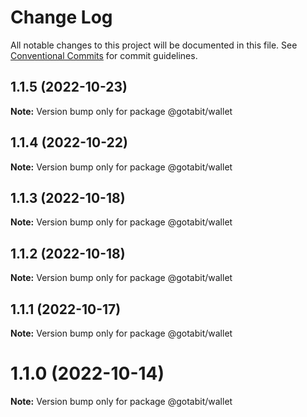 # Change Log

All notable changes to this project will be documented in this file.
See [Conventional Commits](https://conventionalcommits.org) for commit guidelines.

## 1.1.5 (2022-10-23)

**Note:** Version bump only for package @gotabit/wallet





## 1.1.4 (2022-10-22)

**Note:** Version bump only for package @gotabit/wallet





## 1.1.3 (2022-10-18)

**Note:** Version bump only for package @gotabit/wallet





## 1.1.2 (2022-10-18)

**Note:** Version bump only for package @gotabit/wallet





## 1.1.1 (2022-10-17)

**Note:** Version bump only for package @gotabit/wallet





# 1.1.0 (2022-10-14)

**Note:** Version bump only for package @gotabit/wallet
